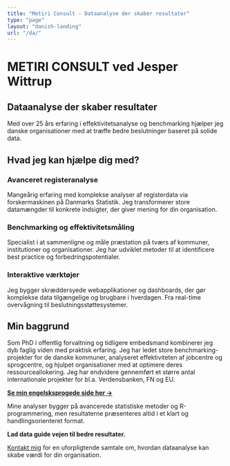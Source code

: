 ```yaml
---
title: "Metiri Consult - Dataanalyse der skaber resultater"
type: "page"
layout: "danish-landing"
url: "/da/"
---
```


# METIRI CONSULT ved Jesper Wittrup
## Dataanalyse der skaber resultater

Med over 25 års erfaring i effektivitetsanalyse og benchmarking hjælper jeg danske organisationer med at træffe bedre beslutninger baseret på solide data.

## Hvad jeg kan hjælpe dig med?

### Avanceret registeranalyse
Mangeårig erfaring med komplekse analyser af registerdata via forskermaskinen på Danmarks Statistik. Jeg transformerer store datamængder til konkrete indsigter, der giver mening for din organisation.

### Benchmarking og effektivitetsmåling
Specialist i at sammenligne og måle præstation på tværs af kommuner, institutioner og organisationer. Jeg har udviklet metoder til at identificere best practice og forbedringspotentialer.

### Interaktive værktøjer
Jeg bygger skræddersyede webapplikationer og dashboards, der gør komplekse data tilgængelige og brugbare i hverdagen. Fra real-time overvågning til beslutningsstøttesystemer.

## Min baggrund

Som PhD i offentlig forvaltning og tidligere embedsmand kombinerer jeg dyb faglig viden med praktisk erfaring. Jeg har ledet store benchmarking-projekter for de danske kommuner, analyseret effektiviteten af jobcentre og sprogcentre, og hjulpet organisationer med at optimere deres ressourceallokering. Jeg har endvidere gennemført et større antal internationale projekter for bl.a. Verdensbanken, FN og EU. 

**[Se min engelsksprogede side her →](/)**

Mine analyser bygger på avancerede statistiske metoder og R-programmering, men resultaterne præsenteres altid i et klart og handlingsorienteret format.

**Lad data guide vejen til bedre resultater.**

[Kontakt mig](/contact/) for en uforpligtende samtale om, hvordan dataanalyse kan skabe værdi for din organisation.